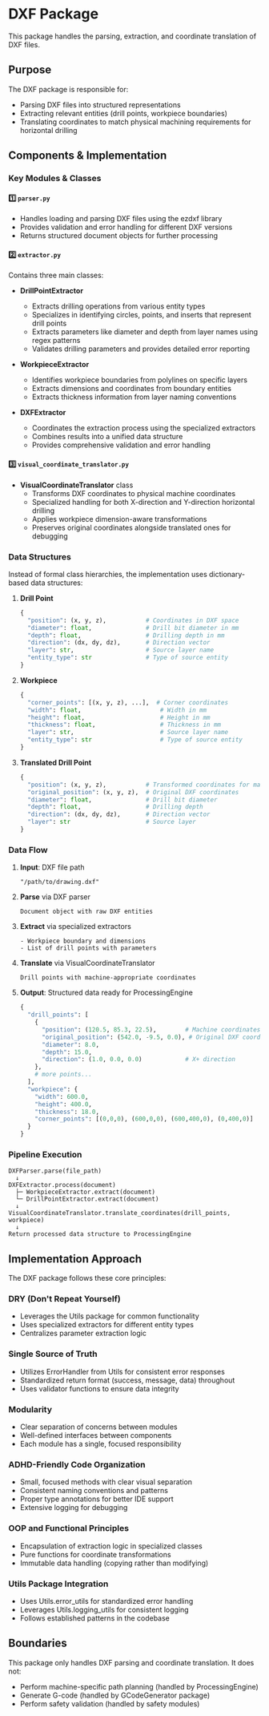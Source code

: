 # DXF Package

This package handles the parsing, extraction, and coordinate translation of DXF files.

## Purpose

The DXF package is responsible for:
- Parsing DXF files into structured representations
- Extracting relevant entities (drill points, workpiece boundaries)
- Translating coordinates to match physical machining requirements for horizontal drilling

## Components & Implementation

### Key Modules & Classes

#### 1️⃣ `parser.py`
- Handles loading and parsing DXF files using the ezdxf library
- Provides validation and error handling for different DXF versions
- Returns structured document objects for further processing

#### 2️⃣ `extractor.py`
Contains three main classes:

- **DrillPointExtractor**
  - Extracts drilling operations from various entity types
  - Specializes in identifying circles, points, and inserts that represent drill points
  - Extracts parameters like diameter and depth from layer names using regex patterns
  - Validates drilling parameters and provides detailed error reporting

- **WorkpieceExtractor**
  - Identifies workpiece boundaries from polylines on specific layers
  - Extracts dimensions and coordinates from boundary entities
  - Extracts thickness information from layer naming conventions

- **DXFExtractor**
  - Coordinates the extraction process using the specialized extractors
  - Combines results into a unified data structure
  - Provides comprehensive validation and error handling

#### 3️⃣ `visual_coordinate_translator.py`
- **VisualCoordinateTranslator** class
  - Transforms DXF coordinates to physical machine coordinates
  - Specialized handling for both X-direction and Y-direction horizontal drilling
  - Applies workpiece dimension-aware transformations
  - Preserves original coordinates alongside translated ones for debugging

### Data Structures

Instead of formal class hierarchies, the implementation uses dictionary-based data structures:

1. **Drill Point**
   ```python
   {
     "position": (x, y, z),           # Coordinates in DXF space
     "diameter": float,               # Drill bit diameter in mm
     "depth": float,                  # Drilling depth in mm
     "direction": (dx, dy, dz),       # Direction vector
     "layer": str,                    # Source layer name
     "entity_type": str               # Type of source entity
   }
   ```

2. **Workpiece**
   ```python
   {
     "corner_points": [(x, y, z), ...],  # Corner coordinates
     "width": float,                      # Width in mm
     "height": float,                     # Height in mm
     "thickness": float,                  # Thickness in mm
     "layer": str,                        # Source layer name
     "entity_type": str                   # Type of source entity
   }
   ```

3. **Translated Drill Point**
   ```python
   {
     "position": (x, y, z),           # Transformed coordinates for machine
     "original_position": (x, y, z),  # Original DXF coordinates
     "diameter": float,               # Drill bit diameter
     "depth": float,                  # Drilling depth
     "direction": (dx, dy, dz),       # Direction vector
     "layer": str                     # Source layer
   }
   ```

### Data Flow

1. **Input**: DXF file path
   ```
   "/path/to/drawing.dxf"
   ```

2. **Parse** via DXF parser
   ```
   Document object with raw DXF entities
   ```

3. **Extract** via specialized extractors
   ```
   - Workpiece boundary and dimensions
   - List of drill points with parameters
   ```

4. **Translate** via VisualCoordinateTranslator
   ```
   Drill points with machine-appropriate coordinates
   ```

5. **Output**: Structured data ready for ProcessingEngine
   ```python
   {
     "drill_points": [
       {
         "position": (120.5, 85.3, 22.5),        # Machine coordinates
         "original_position": (542.0, -9.5, 0.0), # Original DXF coordinates
         "diameter": 8.0,
         "depth": 15.0,
         "direction": (1.0, 0.0, 0.0)            # X+ direction
       },
       # more points...
     ],
     "workpiece": {
       "width": 600.0,
       "height": 400.0,
       "thickness": 18.0,
       "corner_points": [(0,0,0), (600,0,0), (600,400,0), (0,400,0)]
     }
   }
   ```

### Pipeline Execution

```
DXFParser.parse(file_path)
  ↓
DXFExtractor.process(document)
  ├─ WorkpieceExtractor.extract(document)
  └─ DrillPointExtractor.extract(document)
  ↓
VisualCoordinateTranslator.translate_coordinates(drill_points, workpiece)
  ↓
Return processed data structure to ProcessingEngine
```

## Implementation Approach

The DXF package follows these core principles:

### DRY (Don't Repeat Yourself)
- Leverages the Utils package for common functionality
- Uses specialized extractors for different entity types
- Centralizes parameter extraction logic

### Single Source of Truth
- Utilizes ErrorHandler from Utils for consistent error responses
- Standardized return format (success, message, data) throughout
- Uses validator functions to ensure data integrity

### Modularity
- Clear separation of concerns between modules
- Well-defined interfaces between components
- Each module has a single, focused responsibility

### ADHD-Friendly Code Organization
- Small, focused methods with clear visual separation
- Consistent naming conventions and patterns
- Proper type annotations for better IDE support
- Extensive logging for debugging

### OOP and Functional Principles
- Encapsulation of extraction logic in specialized classes
- Pure functions for coordinate transformations
- Immutable data handling (copying rather than modifying)

### Utils Package Integration
- Uses Utils.error_utils for standardized error handling
- Leverages Utils.logging_utils for consistent logging
- Follows established patterns in the codebase

## Boundaries

This package only handles DXF parsing and coordinate translation. It does not:
- Perform machine-specific path planning (handled by ProcessingEngine)
- Generate G-code (handled by GCodeGenerator package)
- Perform safety validation (handled by safety modules)